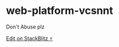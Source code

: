 # web-platform-vcsnnt

Don't Abuse plz

[Edit on StackBlitz ⚡️](https://stackblitz.com/edit/web-platform-vcsnnt)
